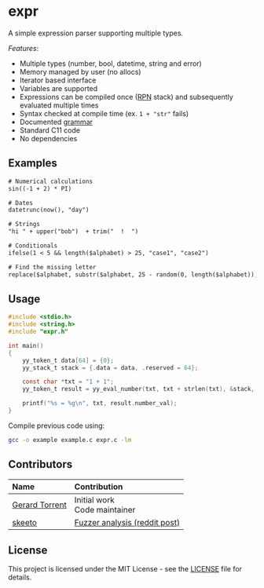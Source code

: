 # expr

A simple expression parser supporting multiple types.

_Features_:

* Multiple types (number, bool, datetime, string and error)
* Memory managed by user (no allocs)
* Iterator based interface
* Variables are supported
* Expressions can be compiled once ([RPN](https://en.wikipedia.org/wiki/Reverse_Polish_notation) stack) and subsequently evaluated multiple times
* Syntax checked at compile time (ex. `1 + "str"` fails)
* Documented [grammar](grammar.md)
* Standard C11 code
* No dependencies

## Examples

```txt
# Numerical calculations
sin((-1 + 2) * PI)

# Dates
datetrunc(now(), "day")

# Strings
"hi " + upper("bob")  + trim("  !  ")

# Conditionals
ifelse(1 < 5 && length($alphabet) > 25, "case1", "case2")

# Find the missing letter
replace($alphabet, substr($alphabet, 25 - random(0, length($alphabet)), 1), "")
```

## Usage

```C
#include <stdio.h>
#include <string.h>
#include "expr.h"

int main()
{
    yy_token_t data[64] = {0};
    yy_stack_t stack = {.data = data, .reserved = 64};

    const char *txt = "1 + 1";
    yy_token_t result = yy_eval_number(txt, txt + strlen(txt), &stack, NULL, NULL);

    printf("%s = %g\n", txt, result.number_val);
}
```

Compile previous code using:

```bash
gcc -o example example.c expr.c -lm
```

## Contributors

| Name | Contribution |
|:-----|:-------------|
| [Gerard Torrent](https://github.com/torrentg/) | Initial work<br/>Code maintainer|
| [skeeto](https://www.reddit.com/user/skeeto/) | [Fuzzer analysis (reddit post)](https://www.reddit.com/r/C_Programming/comments/1fhigj8/a_simple_expression_parser_supporting_multiple/) |

## License

This project is licensed under the MIT License - see the [LICENSE](LICENSE) file for details.
